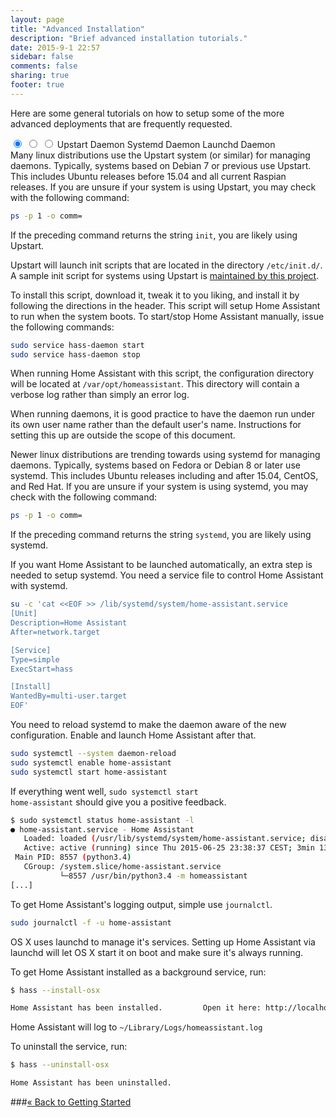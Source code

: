 ```yaml
---
layout: page
title: "Advanced Installation"
description: "Brief advanced installation tutorials."
date: 2015-9-1 22:57
sidebar: false
comments: false
sharing: true
footer: true
---
```


Here are some general tutorials on how to setup some of the more advanced deployments that are frequently requested.

<div class='advanced-installs-container'>
<input name='advanced-installs' type='radio' id='upstart-install' checked>
<input name='advanced-installs' type='radio' id='systemd-install'>
<input name='advanced-installs' type='radio' id='launchd-install'>
<label class='menu-selector upstart' for='upstart-install'>Upstart Daemon</label>
<label class='menu-selector systemd' for='systemd-install'>Systemd Daemon</label>
<label class='menu-selector launchd' for='launchd-install'>Launchd Daemon</label>


<div class='advanced-installs upstart'>
Many linux distributions use the Upstart system (or similar) for managing daemons. Typically, systems based on Debian 7 or previous use Upstart. This includes Ubuntu releases before 15.04 and all current Raspian releases. If you are unsure if your system is using Upstart, you may check with the following command:

```bash
ps -p 1 -o comm=
```

If the preceding command returns the string `init`, you are likely using Upstart.

Upstart will launch init scripts that are located in the directory <code>/etc/init.d/</code>. A sample init script for systems using Upstart is <a href="https://raw.githubusercontent.com/balloob/home-assistant/dev/scripts/hass-daemon">maintained by this project</a>.

To install this script, download it, tweak it to you liking, and install it by following the directions in the header. This script will setup Home Assistant to run when the system boots. To start/stop Home Assistant manually, issue the following commands:
```bash
sudo service hass-daemon start
sudo service hass-daemon stop
```

When running Home Assistant with this script, the configuration directory will be located at <code>/var/opt/homeassistant</code>. This directory will contain a verbose log rather than simply an error log.

When running daemons, it is good practice to have the daemon run under its own user name rather than the default user's name. Instructions for setting this up are outside the scope of this document.
</div> <!-- UPSTART -->



<div class='advanced-installs systemd'>
Newer linux distributions are trending towards using systemd for managing daemons. Typically, systems based on Fedora or Debian 8 or later use systemd. This includes Ubuntu releases including and after 15.04, CentOS, and Red Hat. If you are unsure if your system is using systemd, you may check with the following command:

```bash
ps -p 1 -o comm=
```

If the preceding command returns the string `systemd`, you are likely using systemd.

If you want Home Assistant to be launched automatically, an extra step is needed to setup systemd. You need a service file to control Home Assistant with systemd.

```bash
su -c 'cat <<EOF >> /lib/systemd/system/home-assistant.service
[Unit]
Description=Home Assistant
After=network.target

[Service]
Type=simple
ExecStart=hass

[Install]
WantedBy=multi-user.target
EOF'
```

You need to reload systemd to make the daemon aware of the new configuration. Enable and launch Home Assistant after that.

```bash
sudo systemctl --system daemon-reload
sudo systemctl enable home-assistant
sudo systemctl start home-assistant
```

If everything went well, <code>sudo systemctl start home-assistant</code> should give you a positive feedback.

```bash
$ sudo systemctl status home-assistant -l
● home-assistant.service - Home Assistant
   Loaded: loaded (/usr/lib/systemd/system/home-assistant.service; disabled; vendor preset: disabled)
   Active: active (running) since Thu 2015-06-25 23:38:37 CEST; 3min 13s ago
 Main PID: 8557 (python3.4)
   CGroup: /system.slice/home-assistant.service
           └─8557 /usr/bin/python3.4 -m homeassistant
[...]
```

To get Home Assistant's logging output, simple use <code>journalctl</code>.

```bash
sudo journalctl -f -u home-assistant
```
</div> <!-- SYSTEMD -->

<div class='advanced-installs launchd'>
OS X uses launchd to manage it's services. Setting up Home Assistant via launchd
will let OS X start it on boot and make sure it's always running.

To get Home Assistant installed as a background service, run:

```bash
$ hass --install-osx

Home Assistant has been installed.         Open it here: http://localhost:8123

```

Home Assistant will log to `~/Library/Logs/homeassistant.log`

To uninstall the service, run:

```bash
$ hass --uninstall-osx

Home Assistant has been uninstalled.

```

</div> <!-- LAUNCHD -->

###[&laquo; Back to Getting Started](/getting-started/index.html)
